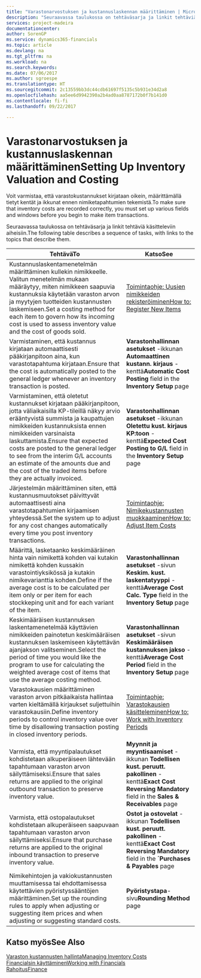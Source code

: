 ```yaml
---
title: "Varastonarvostuksen ja kustannuslaskennan määrittäminen | Microsoft Docs"
description: "Seuraavassa taulukossa on tehtäväsarja ja linkit tehtäviä käsitteleviin aiheisiin."
services: project-madeira
documentationcenter: 
author: SorenGP
ms.service: dynamics365-financials
ms.topic: article
ms.devlang: na
ms.tgt_pltfrm: na
ms.workload: na
ms.search.keywords: 
ms.date: 07/06/2017
ms.author: sgroespe
ms.translationtype: HT
ms.sourcegitcommit: 2c13559bb3dc44cdb61697f5135c5b931e34d2a8
ms.openlocfilehash: aa5ee6d9942390a2b4ad0aa8787172b0f7b141d0
ms.contentlocale: fi-fi
ms.lasthandoff: 09/22/2017

---
```

# <a name="setting-up-inventory-valuation-and-costing"></a><span data-ttu-id="f9a3d-103">Varastonarvostuksen ja kustannuslaskennan määrittäminen</span><span class="sxs-lookup"><span data-stu-id="f9a3d-103">Setting Up Inventory Valuation and Costing</span></span>
<span data-ttu-id="f9a3d-104">Voit varmistaa, että varastokustannukset kirjataan oikein, määrittämällä tietyt kentät ja ikkunat ennen nimiketapahtumien tekemistä.</span><span class="sxs-lookup"><span data-stu-id="f9a3d-104">To make sure that inventory costs are recorded correctly, you must set up various fields and windows before you begin to make item transactions.</span></span>

<span data-ttu-id="f9a3d-105">Seuraavassa taulukossa on tehtäväsarja ja linkit tehtäviä käsitteleviin aiheisiin.</span><span class="sxs-lookup"><span data-stu-id="f9a3d-105">The following table describes a sequence of tasks, with links to the topics that describe them.</span></span>

|<span data-ttu-id="f9a3d-106">**Tehtävä**</span><span class="sxs-lookup"><span data-stu-id="f9a3d-106">**To**</span></span>|<span data-ttu-id="f9a3d-107">**Katso**</span><span class="sxs-lookup"><span data-stu-id="f9a3d-107">**See**</span></span>|  
|------------|-------------|  
|<span data-ttu-id="f9a3d-108">Kustannuslaskentamenetelmän määrittäminen kullekin nimikkeelle. Valitun menetelmän mukaan määräytyy, miten nimikkeen saapuvia kustannuksia käytetään varaston arvon ja myytyjen tuotteiden kustannusten laskemiseen.</span><span class="sxs-lookup"><span data-stu-id="f9a3d-108">Set a costing method for each item to govern how its incoming cost is used to assess inventory value and the cost of goods sold.</span></span>|[<span data-ttu-id="f9a3d-109">Toimintaohje: Uusien nimikkeiden rekisteröiminen</span><span class="sxs-lookup"><span data-stu-id="f9a3d-109">How to: Register New Items</span></span>](inventory-how-register-new-items.md)|  
|<span data-ttu-id="f9a3d-110">Varmistaminen, että kustannus kirjataan automaattisesti pääkirjanpitoon aina, kun varastotapahtuma kirjataan.</span><span class="sxs-lookup"><span data-stu-id="f9a3d-110">Ensure that the cost is automatically posted to the general ledger whenever an inventory transaction is posted.</span></span>|<span data-ttu-id="f9a3d-111">**Varastonhallinnan asetukset** -ikkunan **Automaattinen kustann. kirjaus** -kenttä</span><span class="sxs-lookup"><span data-stu-id="f9a3d-111">**Automatic Cost Posting** field in the **Inventory Setup** page</span></span>|  
|<span data-ttu-id="f9a3d-112">Varmistaminen, että oletetut kustannukset kirjataan pääkirjanpitoon, jotta väliaikaisilla KP-tileillä näkyy arvio erääntyvistä summista ja kaupattujen nimikkeiden kustannuksista ennen nimikkeiden varsinaista laskuttamista.</span><span class="sxs-lookup"><span data-stu-id="f9a3d-112">Ensure that expected costs are posted to the general ledger to see from the interim G/L accounts an estimate of the amounts due and the cost of the traded items before they are actually invoiced.</span></span>|<span data-ttu-id="f9a3d-113">**Varastonhallinnan asetukset** -ikkunan **Oletettu kust. kirjaus KP:toon** -kenttä</span><span class="sxs-lookup"><span data-stu-id="f9a3d-113">**Expected Cost Posting to G/L** field in the **Inventory Setup** page</span></span>|  
|<span data-ttu-id="f9a3d-114">Järjestelmän määrittäminen siten, että kustannusmuutokset päivittyvät automaattisesti aina varastotapahtumien kirjaamisen yhteydessä.</span><span class="sxs-lookup"><span data-stu-id="f9a3d-114">Set the system up to adjust for any cost changes automatically every time you post inventory transactions.</span></span>|[<span data-ttu-id="f9a3d-115">Toimintaohje: Nimikekustannusten muokkaaminen</span><span class="sxs-lookup"><span data-stu-id="f9a3d-115">How to: Adjust Item Costs</span></span>](inventory-how-adjust-item-costs.md)|  
|<span data-ttu-id="f9a3d-116">Määrittä, lasketaanko keskimääräinen hinta vain nimikettä kohden vai kutakin nimikettä kohden kussakin varastointiyksikössä ja kutakin nimikevarianttia kohden.</span><span class="sxs-lookup"><span data-stu-id="f9a3d-116">Define if the average cost is to be calculated per item only or per item for each stockkeping unit and for each variant of the item.</span></span>|<span data-ttu-id="f9a3d-117">**Varastonhallinnan asetukset** -sivun **Keskim. kust. laskentatyyppi** -kenttä</span><span class="sxs-lookup"><span data-stu-id="f9a3d-117">**Average Cost Calc. Type** field in the **Inventory Setup** page</span></span>|  
|<span data-ttu-id="f9a3d-118">Keskimääräisen kustannuksen laskentamenetelmää käyttävien nimikkeiden painotetun keskimääräisen kustannuksen laskemiseen käytettävän ajanjakson valitseminen.</span><span class="sxs-lookup"><span data-stu-id="f9a3d-118">Select the period of time you would like the program to use for calculating the weighted average cost of items that use the average costing method.</span></span>|<span data-ttu-id="f9a3d-119">**Varastonhallinnan asetukset** -sivun **Keskimääräisen kustannuksen jakso** -kenttä</span><span class="sxs-lookup"><span data-stu-id="f9a3d-119">**Average Cost Period** field in the **Inventory Setup** page</span></span>|  
|<span data-ttu-id="f9a3d-120">Varastokausien määrittäminen varaston arvon pitkäaikaista hallintaa varten kieltämällä kirjaukset suljettuihin varastokausiin.</span><span class="sxs-lookup"><span data-stu-id="f9a3d-120">Define inventory periods to control inventory value over time by disallowing transaction posting in closed inventory periods.</span></span>|[<span data-ttu-id="f9a3d-121">Toimintaohje: Varastokausien käsitteleminen</span><span class="sxs-lookup"><span data-stu-id="f9a3d-121">How to: Work with Inventory Periods</span></span>](finance-how-to-work-with-inventory-periods.md)|  
|<span data-ttu-id="f9a3d-122">Varmista, että myyntipalautukset kohdistetaan alkuperäiseen lähtevään tapahtumaan varaston arvon säilyttämiseksi.</span><span class="sxs-lookup"><span data-stu-id="f9a3d-122">Ensure that sales returns are applied to the original outbound transaction to preserve inventory value.</span></span>|<span data-ttu-id="f9a3d-123">**Myynnit ja myyntisaamiset** -ikkunan **Todellisen kust. peruutt. pakollinen** -kenttä</span><span class="sxs-lookup"><span data-stu-id="f9a3d-123">**Exact Cost Reversing Mandatory** field in the **Sales & Receivables** page</span></span>|  
|<span data-ttu-id="f9a3d-124">Varmista, että ostopalautukset kohdistetaan alkuperäiseen saapuvaan tapahtumaan varaston arvon säilyttämiseksi.</span><span class="sxs-lookup"><span data-stu-id="f9a3d-124">Ensure that purchase returns are applied to the original inbound transaction to preserve inventory value.</span></span>|<span data-ttu-id="f9a3d-125">**Ostot ja ostovelat** -ikkunan **Todellisen kust. peruutt. pakollinen** -kenttä</span><span class="sxs-lookup"><span data-stu-id="f9a3d-125">**Exact Cost Reversing Mandatory** field in the **´Purchases & Payables** page</span></span>|
|<span data-ttu-id="f9a3d-126">Nimikehintojen ja vakiokustannusten muuttamisessa tai ehdottamisessa käytettävien pyöristyssääntöjen määrittäminen.</span><span class="sxs-lookup"><span data-stu-id="f9a3d-126">Set up the rounding rules to apply when adjusting or suggesting item prices and when adjusting or suggesting standard costs.</span></span>|<span data-ttu-id="f9a3d-127">**Pyöristystapa**-sivu</span><span class="sxs-lookup"><span data-stu-id="f9a3d-127">**Rounding Method** page</span></span>|  

## <a name="see-also"></a><span data-ttu-id="f9a3d-128">Katso myös</span><span class="sxs-lookup"><span data-stu-id="f9a3d-128">See Also</span></span>  
[<span data-ttu-id="f9a3d-129">Varaston kustannusten hallinta</span><span class="sxs-lookup"><span data-stu-id="f9a3d-129">Managing Inventory Costs</span></span>](finance-manage-inventory-costs.md)  
[<span data-ttu-id="f9a3d-130">Financialsin käyttäminen</span><span class="sxs-lookup"><span data-stu-id="f9a3d-130">Working with Financials</span></span>](ui-work-product.md)  
[<span data-ttu-id="f9a3d-131">Rahoitus</span><span class="sxs-lookup"><span data-stu-id="f9a3d-131">Finance</span></span>](finance.md)  

